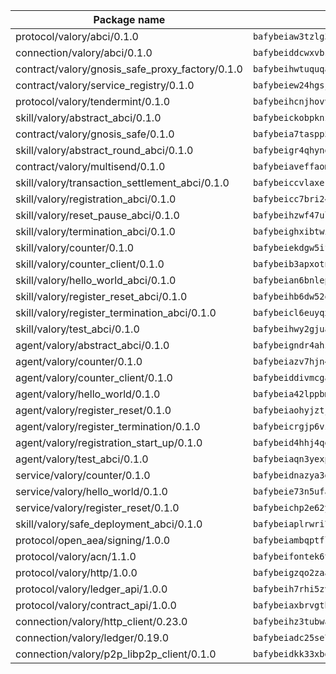 | Package name                                                  | Package hash                                                  |
| ------------------------------------------------------------- | ------------------------------------------------------------- |
| protocol/valory/abci/0.1.0                                    | `bafybeiaw3tzlg3rkvnn5fcufblktmfwngmxugn4yo7pyjp76zz6aqtqcay` |
| connection/valory/abci/0.1.0                                  | `bafybeiddcwxvbsule5ore6odypykvi6m62uj4ikfplkgdokf7qnxb7ygcq` |
| contract/valory/gnosis_safe_proxy_factory/0.1.0               | `bafybeihwtuquqaimamkv26ucnyis4hc6lya34xwsx5n7hiksssnwfkekie` |
| contract/valory/service_registry/0.1.0                        | `bafybeiew24hgsjdasaqiikhulfa2rxgnh7pzpv2zzfwnsyfzbnrcj6dvjm` |
| protocol/valory/tendermint/0.1.0                              | `bafybeihcnjhovvyyfbkuw5sjyfx2lfd4soeocfqzxz54g67333m6nk5gxq` |
| skill/valory/abstract_abci/0.1.0                              | `bafybeickobpknzpdtlezxdvuuasudjvrauv6wlyiw2cwooatwntl56ibvy` |
| contract/valory/gnosis_safe/0.1.0                             | `bafybeia7taspp5boe5235fdv5ejdix7fdhyy4kwp26qx2ng2oo3k7kk7iy` |
| skill/valory/abstract_round_abci/0.1.0                        | `bafybeigr4qhynej3ski63ixzv6rvcns67y3kesxdot4bz47mbebxlvicfe` |
| contract/valory/multisend/0.1.0                               | `bafybeiaveffaomsnmsc5hx62o77u7ilma6eipox7m5lrwa56737ektva3i` |
| skill/valory/transaction_settlement_abci/0.1.0                | `bafybeiccvlaxertwmwkgmlf4iuzc7u5ywflmw3h4kit5mbmnmhhwpmf27y` |
| skill/valory/registration_abci/0.1.0                          | `bafybeicc7bri24tdfj32pvgybbkmqqurg2qpxhronq6ivjxpjzp4phjtqy` |
| skill/valory/reset_pause_abci/0.1.0                           | `bafybeihzwf47ulxzry2kmcktbtbf7wgssue4merw5krisu6nmvj5ymxxmq` |
| skill/valory/termination_abci/0.1.0                           | `bafybeighxibtwiutr6iyod25r2rkh2megre7t3gxnym7blnvqolpaitwo4` |
| skill/valory/counter/0.1.0                                    | `bafybeiekdgw5ifhhrk5qogdu7vrddak2qxqljtvyhevkks5jlsqoac6o3m` |
| skill/valory/counter_client/0.1.0                             | `bafybeib3apxotnry7gt6a5q2cesdobjlcb5bjqjuzwnp4f5naozbiyxvja` |
| skill/valory/hello_world_abci/0.1.0                           | `bafybeian6bnlepjweaqfxki5bxs573clb2edyju353ltkrfztmqq7wrv2q` |
| skill/valory/register_reset_abci/0.1.0                        | `bafybeihb6dw52ooeqft5h2ihjspycsh33skiklxmvmpsko5cly7voq7pvi` |
| skill/valory/register_termination_abci/0.1.0                  | `bafybeicl6euyqxdv56bmcgixqsjui4n3bnoz7mxqgydyueezii4hjipnzu` |
| skill/valory/test_abci/0.1.0                                  | `bafybeihwy2gjuajfna7iijmglhubtysbklhswnb2ylhi2bifpt3do55eeq` |
| agent/valory/abstract_abci/0.1.0                              | `bafybeigndr4ahzea5z37zy4raho5trdpqb3dy2uljsijp7mxrkpeqjhm4u` |
| agent/valory/counter/0.1.0                                    | `bafybeiazv7hjn4bw7bl6raopogkb5plmxrso6f5j4ry3xvyzveay367diu` |
| agent/valory/counter_client/0.1.0                             | `bafybeiddivmcgauqdsbiedeenckltzyaukmyi3e4ccxp4cssqlqyadffwe` |
| agent/valory/hello_world/0.1.0                                | `bafybeia42lppbmrn4qxdbw7vdogprwuy5fqzyr2pw7wrl6fdpg52vfmumy` |
| agent/valory/register_reset/0.1.0                             | `bafybeiaohyjztjhb34eqx4vepwvhvzz2ga3bvkxeddii6yzu2bh7z6whru` |
| agent/valory/register_termination/0.1.0                       | `bafybeicrgjp6vzue5ytiwbctajrjkncxwpllpedr7mprxp7z227qfdo3iq` |
| agent/valory/registration_start_up/0.1.0                      | `bafybeid4hhj4qdjismmfz6aar5gd66fhdptiaxjnfifmwndvrfzs3nhw54` |
| agent/valory/test_abci/0.1.0                                  | `bafybeiaqn3yexpooiiygdyyo66fxhp53scsggedsph3yi5ibdhc7xd6lem` |
| service/valory/counter/0.1.0                                  | `bafybeidnazya3g5fv5qe5ntj2rcbumx56pee2w6hsazywlqm576gavsjl4` |
| service/valory/hello_world/0.1.0                              | `bafybeie73n5ufa7xj53kc7qlbq76ujcox4mqq24fuin2ufeklt3i4xginm` |
| service/valory/register_reset/0.1.0                           | `bafybeichp2e62yzzlokolk4p72jr7myo5pvpqwfn5o4nkbwpgeitwvhh74` |
| skill/valory/safe_deployment_abci/0.1.0                       | `bafybeiaplrwri7h7eit2hsi7xs3ujlxoklqvitvc2usl3nxjalszblih6e` |
| protocol/open_aea/signing/1.0.0                               | `bafybeiambqptflge33eemdhis2whik67hjplfnqwieoa6wblzlaf7vuo44` |
| protocol/valory/acn/1.1.0                                     | `bafybeifontek6tvaecatoauiule3j3id6xoktpjubvuqi3h2jkzqg7zh7a` |
| protocol/valory/http/1.0.0                                    | `bafybeigzqo2zaakcjtzzsm6dh4x73v72xg6ctk6muyp5uq5ueb7y34fbxy` |
| protocol/valory/ledger_api/1.0.0                              | `bafybeih7rhi5zvfvwakx5ifgxsz2cfipeecsh7bm3gnudjxtvhrygpcftq` |
| protocol/valory/contract_api/1.0.0                            | `bafybeiaxbrvgtbdrh4lslskuxyp4awyr4whcx3nqq5yrr6vimzsxg5dy64` |
| connection/valory/http_client/0.23.0                          | `bafybeihz3tubwado7j3wlivndzzuj3c6fdsp4ra5r3nqixn3ufawzo3wii` |
| connection/valory/ledger/0.19.0                               | `bafybeiadc25se7dgnn4mufztwpzdono4xsfs45qknzdqyi3gckn6ccuv44` |
| connection/valory/p2p_libp2p_client/0.1.0                     | `bafybeidkk33xbga54szmitk6uwsi3ef56hbbdbuasltqtiyki34hgfpnxa` |
